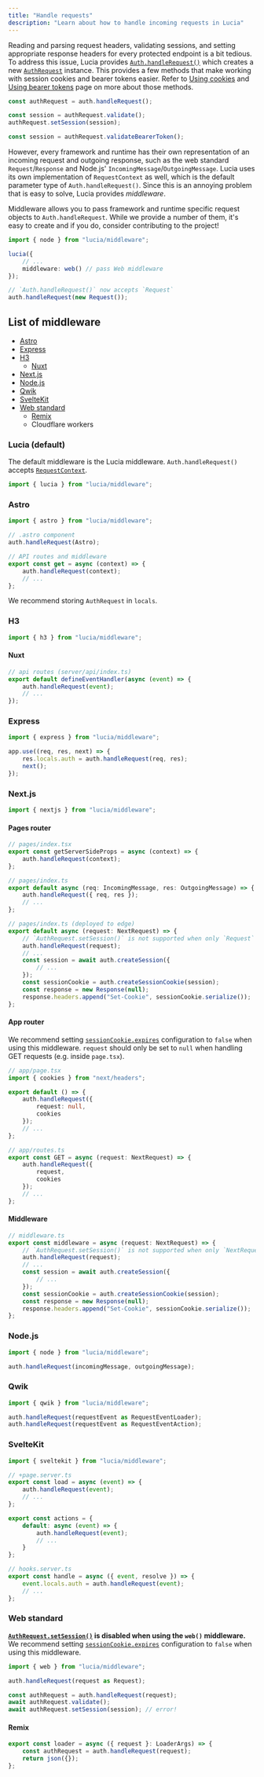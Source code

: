 ```yaml
---
title: "Handle requests"
description: "Learn about how to handle incoming requests in Lucia"
---
```


Reading and parsing request headers, validating sessions, and setting appropriate response headers for every protected endpoint is a bit tedious. To address this issue, Lucia provides [`Auth.handleRequest()`](/reference/lucia/interfaces/auth#handlerequest) which creates a new [`AuthRequest`](/reference/lucia/interfaces/authrequest) instance. This provides a few methods that make working with session cookies and bearer tokens easier. Refer to [Using cookies](/basics/using-cookies) and [Using bearer tokens](/basics/using-bearer-tokens) page on more about those methods.

```ts
const authRequest = auth.handleRequest();

const session = authRequest.validate();
authRequest.setSession(session);

const session = authRequest.validateBearerToken();
```

However, every framework and runtime has their own representation of an incoming request and outgoing response, such as the web standard `Request`/`Response` and Node.js' `IncomingMessage`/`OutgoingMessage`. Lucia uses its own implementation of `RequestContext` as well, which is the default parameter type of `Auth.handleRequest()`. Since this is an annoying problem that is easy to solve, Lucia provides _middleware_.

Middleware allows you to pass framework and runtime specific request objects to `Auth.handleRequest`. While we provide a number of them, it's easy to create and if you do, consider contributing to the project!

```ts
import { node } from "lucia/middleware";

lucia({
	// ...
	middleware: web() // pass Web middleware
});

// `Auth.handleRequest()` now accepts `Request`
auth.handleRequest(new Request());
```

## List of middleware

- [Astro](#astro)
- [Express](#express)
- [H3](#h3)
  - [Nuxt](#nuxt)
- [Next.js](#nextjs)
- [Node.js](#nodejs)
- [Qwik](#qwik)
- [SvelteKit](#sveltekit)
- [Web standard](#web-standard)
  - [Remix](#remix)
  - Cloudflare workers

### Lucia (default)

The default middleware is the Lucia middleware. `Auth.handleRequest()` accepts [`RequestContext`](/extending-lucia/middleware-api#requestcontext).

```ts
import { lucia } from "lucia/middleware";
```

### Astro

```ts
import { astro } from "lucia/middleware";
```

```ts
// .astro component
auth.handleRequest(Astro);
```

```ts
// API routes and middleware
export const get = async (context) => {
	auth.handleRequest(context);
	// ...
};
```

We recommend storing `AuthRequest` in `locals`.

### H3

```ts
import { h3 } from "lucia/middleware";
```

#### Nuxt

```ts
// api routes (server/api/index.ts)
export default defineEventHandler(async (event) => {
	auth.handleRequest(event);
	// ...
});
```

### Express

```ts
import { express } from "lucia/middleware";
```

```ts
app.use((req, res, next) => {
	res.locals.auth = auth.handleRequest(req, res);
	next();
});
```

### Next.js

```ts
import { nextjs } from "lucia/middleware";
```

#### Pages router

```ts
// pages/index.tsx
export const getServerSideProps = async (context) => {
	auth.handleRequest(context);
};
```

```ts
// pages/index.ts
export default async (req: IncomingMessage, res: OutgoingMessage) => {
	auth.handleRequest({ req, res });
	// ...
};
```

```ts
// pages/index.ts (deployed to edge)
export default async (request: NextRequest) => {
	// `AuthRequest.setSession()` is not supported when only `Request` is passed
	auth.handleRequest(request);
	// ...
	const session = await auth.createSession({
		// ...
	});
	const sessionCookie = auth.createSessionCookie(session);
	const response = new Response(null);
	response.headers.append("Set-Cookie", sessionCookie.serialize());
};
```

#### App router

We recommend setting [`sessionCookie.expires`](/basics/configuration#sessioncookie) configuration to `false` when using this middleware. `request` should only be set to `null` when handling GET requests (e.g. inside `page.tsx`).

```ts
// app/page.tsx
import { cookies } from "next/headers";

export default () => {
	auth.handleRequest({
		request: null,
		cookies
	});
	// ...
};
```

```ts
// app/routes.ts
export const GET = async (request: NextRequest) => {
	auth.handleRequest({
		request,
		cookies
	});
	// ...
};
```

#### Middleware

```ts
// middleware.ts
export const middleware = async (request: NextRequest) => {
	// `AuthRequest.setSession()` is not supported when only `NextRequest` is passed
	auth.handleRequest(request);
	// ...
	const session = await auth.createSession({
		// ...
	});
	const sessionCookie = auth.createSessionCookie(session);
	const response = new Response(null);
	response.headers.append("Set-Cookie", sessionCookie.serialize());
};
```

### Node.js

```ts
import { node } from "lucia/middleware";

auth.handleRequest(incomingMessage, outgoingMessage);
```

### Qwik

```ts
import { qwik } from "lucia/middleware";
```

```ts
auth.handleRequest(requestEvent as RequestEventLoader);
auth.handleRequest(requestEvent as RequestEventAction);
```

### SvelteKit

```ts
import { sveltekit } from "lucia/middleware";
```

```ts
// +page.server.ts
export const load = async (event) => {
	auth.handleRequest(event);
	// ...
};

export const actions = {
	default: async (event) => {
		auth.handleRequest(event);
		// ...
	}
};
```

```ts
// hooks.server.ts
export const handle = async ({ event, resolve }) => {
	event.locals.auth = auth.handleRequest(event);
	// ...
};
```

### Web standard

**[`AuthRequest.setSession()`](/reference/lucia/interfaces/authrequest#setsession) is disabled when using the `web()` middleware.** We recommend setting [`sessionCookie.expires`](/basics/configuration#sessioncookie) configuration to `false` when using this middleware.

```ts
import { web } from "lucia/middleware";

auth.handleRequest(request as Request);
```

```ts
const authRequest = auth.handleRequest(request);
await authRequest.validate();
await authRequest.setSession(session); // error!
```

#### Remix

```ts
export const loader = async ({ request }: LoaderArgs) => {
	const authRequest = auth.handleRequest(request);
	return json({});
};
```
